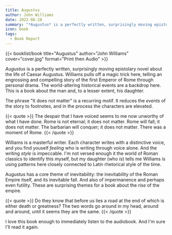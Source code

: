 ```yaml
---
title: Augustus
author: John Williams
date: 2022-06-28
summary: "*Augustus* is a perfectly written, surprisingly moving epistolary novel about the life of Caesar Augustus. Williams pulls off a magic trick here…"
icon: book
tags:
  - Book Report
---
```


{{< booklist/book
title="Augustus"
author="John Williams"
cover="cover.jpg"
format="Print then Audio" >}}

*Augustus* is a perfectly written, surprisingly moving epistolary novel about the life of Caesar Augustus. Williams pulls off a magic trick here, telling an engrossing and compelling story of the first Emperor of Rome through personal drama. The world-altering historical events are a backdrop here. This is a book about the man and, to a lesser extent, his daughter.

The phrase "It does not matter" is a recurring motif. It reduces the *events* of the story to footnotes, and in the process the characters are elevated.

{{< quote >}}
The despair that I have voiced seems to me now unworthy of what I have done. Rome is not eternal; it does not matter. Rome will fall; it does not matter. The barbarian will conquer; it does not matter. There was a moment of Rome.
{{< /quote >}}

Williams is a masterful writer. Each character writes with a distinctive voice, and you find youself *feeling* who is writing through voice alone. And the writing *style* is impeccable. I'm not versed enough it the world of Roman classics to identify this myself, but my daughter (who *is*) tells me Williams is using patterns here closely connected to Latin rhetorical style of the time.

Augustus has a core theme of inevitability: the inevitability of the Roman Empire itself, and its inevitable fall. And also of impermanence and perhaps even futility. These are surprising themes for a book about the *rise* of the empire.

{{< quote >}}
Do they know that before us lies a road at the end of which is either death or greatness? The two words go around in my head, around and around, until it seems they are the same.
{{< /quote >}}

I love this book enough to immediately listen to the audiobook. And I'm sure I'll read it again.